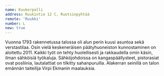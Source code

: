 ```yaml
---
name: Kuukerpalli
address: Ruukintie 12 C, Ruotsinpyhtää
remote: 'Ruukki'
number: L
new: true
---
```

Vuonna 1793 rakennetussa talossa oli alun perin kuusi asuntoa sekä verstastilaa. Osin vielä keskeneräisen päätyhuoneiston 
kunnostaminen on aloitettu 2011. Kaikki työt on tehty huolellisesti ja rakkaudella omin käsin, ilman sähköisiä työkaluja. 
Sähköjohdoissa on kangaspäällysteet, pistorasiat ovat posliinia, lautalattiat on tilkitty sahanpuruilla. Alakerran 
seinillä on talon emännän taiteilija Virpi Ekmanin maalauksia.